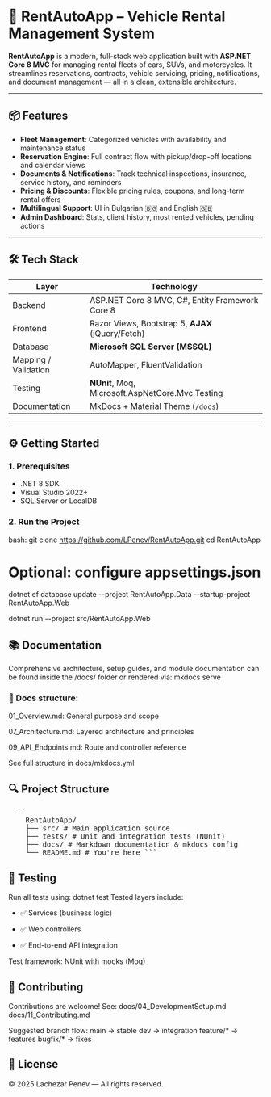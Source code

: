 # 🚗 RentAutoApp – Vehicle Rental Management System

**RentAutoApp** is a modern, full-stack web application built with **ASP.NET Core 8 MVC** for managing rental fleets of cars, SUVs, and motorcycles. It streamlines reservations, contracts, vehicle servicing, pricing, notifications, and document management — all in a clean, extensible architecture.

---

## 📦 Features

- **Fleet Management**: Categorized vehicles with availability and maintenance status
- **Reservation Engine**: Full contract flow with pickup/drop-off locations and calendar views
- **Documents & Notifications**: Track technical inspections, insurance, service history, and reminders
- **Pricing & Discounts**: Flexible pricing rules, coupons, and long-term rental offers
- **Multilingual Support**: UI in Bulgarian 🇧🇬 and English 🇬🇧
- **Admin Dashboard**: Stats, client history, most rented vehicles, pending actions

---

## 🛠️ Tech Stack

| Layer            | Technology                                              |
|------------------|----------------------------------------------------------|
| Backend          | ASP.NET Core 8 MVC, C#, Entity Framework Core 8         |
| Frontend         | Razor Views, Bootstrap 5, **AJAX** (jQuery/Fetch)       |
| Database         | **Microsoft SQL Server (MSSQL)**                        |
| Mapping / Validation | AutoMapper, FluentValidation                       |
| Testing          | **NUnit**, Moq, Microsoft.AspNetCore.Mvc.Testing        |
| Documentation    | MkDocs + Material Theme (`/docs`)                      |

---

## ⚙️ Getting Started

### 1. Prerequisites

- .NET 8 SDK
- Visual Studio 2022+
- SQL Server or LocalDB

### 2. Run the Project

bash:
	git clone https://github.com/LPenev/RentAutoApp.git
	cd RentAutoApp

# Optional: configure appsettings.json
dotnet ef database update --project RentAutoApp.Data --startup-project RentAutoApp.Web

dotnet run --project src/RentAutoApp.Web

## 📚 Documentation
Comprehensive architecture, setup guides, and module documentation can be found inside the /docs/ folder or rendered via:
	mkdocs serve

### 📁 Docs structure:

01_Overview.md: General purpose and scope

07_Architecture.md: Layered architecture and principles

09_API_Endpoints.md: Route and controller reference

See full structure in docs/mkdocs.yml

## 🔍 Project Structure
<pre> ``` 
	RentAutoApp/ 
	├── src/ # Main application source 
	├── tests/ # Unit and integration tests (NUnit) 
	├── docs/ # Markdown documentation & mkdocs config 
	└── README.md # You're here ``` 
</pre>

## 🧪 Testing
Run all tests using:
	dotnet test
Tested layers include:

- ✅ Services (business logic)

- ✅ Web controllers

- ✅ End-to-end API integration

Test framework: NUnit with mocks (Moq)

## 🤝 Contributing
Contributions are welcome! See:
	docs/04_DevelopmentSetup.md
	docs/11_Contributing.md

Suggested branch flow:
	main       → stable
	dev        → integration
	feature/*  → features
	bugfix/*   → fixes

## 📄 License

© 2025 Lachezar Penev — All rights reserved.
